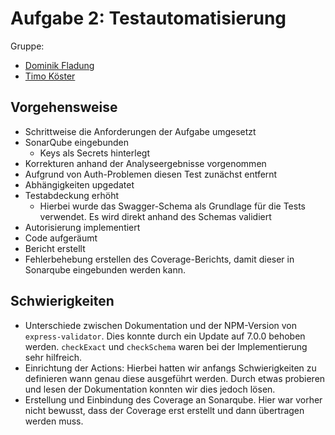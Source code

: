 # Aufgabe 2: Testautomatisierung

Gruppe: 

- [Dominik Fladung](https://github.com/dominikfladung)
- [Timo Köster](https://github.com/TimoKoester)

## Vorgehensweise

- Schrittweise die Anforderungen der Aufgabe umgesetzt
- SonarQube eingebunden
  - Keys als Secrets hinterlegt
- Korrekturen anhand der Analyseergebnisse vorgenommen
- Aufgrund von Auth-Problemen diesen Test zunächst entfernt
- Abhängigkeiten upgedatet
- Testabdeckung erhöht
  - Hierbei wurde das Swagger-Schema als Grundlage für die Tests verwendet. Es wird direkt anhand des Schemas validiert
- Autorisierung implementiert
- Code aufgeräumt
- Bericht erstellt
- Fehlerbehebung erstellen des Coverage-Berichts, damit dieser in Sonarqube eingebunden werden kann. 

## Schwierigkeiten

- Unterschiede zwischen Dokumentation und der NPM-Version von `express-validator`. Dies konnte durch ein Update auf 7.0.0 behoben werden. `checkExact` und `checkSchema` waren bei der Implementierung sehr hilfreich.
- Einrichtung der Actions: Hierbei hatten wir anfangs Schwierigkeiten zu definieren wann genau diese ausgeführt werden. Durch etwas probieren und lesen der Dokumentation konnten wir dies jedoch lösen.
- Erstellung und Einbindung des Coverage an Sonarqube. Hier war vorher nicht bewusst, dass der Coverage erst erstellt und dann übertragen werden muss. 
